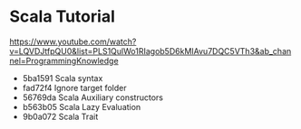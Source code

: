 # Scala Tutorial

https://www.youtube.com/watch?v=LQVDJtfpQU0&list=PLS1QulWo1RIagob5D6kMIAvu7DQC5VTh3&ab_channel=ProgrammingKnowledge

- 5ba1591 Scala syntax
- fad72f4 Ignore target folder
- 56769da Scala Auxiliary constructors
- b563b05 Scala Lazy Evaluation
- 9b0a072 Scala Trait
